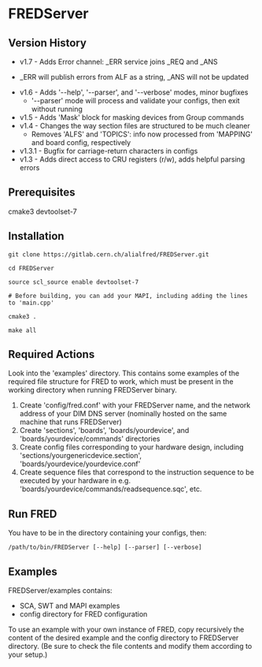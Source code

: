 # FREDServer

## Version History
* v1.7 - Adds Error channel: _ERR service joins _REQ and _ANS
 - _ERR will publish errors from ALF as a string, _ANS will not be updated
* v1.6 - Adds '--help', '--parser', and '--verbose' modes, minor bugfixes
  - '--parser' mode will process and validate your configs, then exit without running
* v1.5 - Adds 'Mask' block for masking devices from Group commands
* v1.4 - Changes the way section files are structured to be much cleaner
  - Removes 'ALFS' and 'TOPICS': info now processed from 'MAPPING' and board config, respectively
* v1.3.1 - Bugfix for carriage-return characters in configs
* v1.3 - Adds direct access to CRU registers (r/w), adds helpful parsing errors

## Prerequisites

cmake3 devtoolset-7

## Installation

```
git clone https://gitlab.cern.ch/alialfred/FREDServer.git

cd FREDServer

source scl_source enable devtoolset-7

# Before building, you can add your MAPI, including adding the lines to 'main.cpp'

cmake3 .

make all
```

## Required Actions

Look into the 'examples' directory. This contains some examples of the required file structure for FRED to work, which must be present in the working directory when running FREDServer binary.

1. Create 'config/fred.conf' with your FREDServer name, and the network address of your DIM DNS server (nominally hosted on the same machine that runs FREDServer)
2. Create 'sections', 'boards', 'boards/yourdevice', and 'boards/yourdevice/commands' directories
3. Create config files corresponding to your hardware design, including 'sections/yourgenericdevice.section', 'boards/yourdevice/yourdevice.conf'
4. Create sequence files that correspond to the instruction sequence to be executed by your hardware in e.g. 'boards/yourdevice/commands/readsequence.sqc', etc.

## Run FRED

You have to be in the directory containing your configs, then:
```
/path/to/bin/FREDServer [--help] [--parser] [--verbose]
```
## Examples

FREDServer/examples contains:
*  SCA, SWT and MAPI examples
*  config directory for FRED configuration

To use an example with your own instance of FRED, copy recursively the content of the desired example and the 
config directory to FREDServer directory. (Be sure to check the file contents and modify them according to your setup.)
